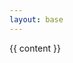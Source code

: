 ```yaml
---
layout: base
---
```


<script>

function redirect() {

// key-sort from https://stackoverflow.com/a/16648532/7770056
Array.prototype.sortOn = function(key){
	this.sort(function(a, b){
		if(a[key] < b[key]){
			return -1;
		} else if(a[key] > b[key]){
			return 1;
		}
		return 0;
	});
}

const tikkie_elements = document.getElementsByClassName("tikkie-link");
const tikkie_links = Array.from(
	tikkie_elements,
	(el) => {
		return {
			href: el.href,
			date: el.dataset.date,
			validUntil: el.dataset.validUntil
		}
	});
tikkie_links.sortOn('date')

function getCurrentYear() {
	return new Date().toLocaleString('nl-NL', { year:'numeric', timeZone: 'Europe/Amsterdam' })
}
function getCurrentMonth() {
	return new Date().toLocaleString('nl-NL', {month:'2-digit', timeZone: 'Europe/Amsterdam' })
}
function getCurrentDay() {
	return new Date().toLocaleString('nl-NL', {  day:'2-digit', timeZone: 'Europe/Amsterdam' })
}
function getCurrentHour() {
	return new Date().toLocaleString('nl-NL', { hour:'2-digit', timeZone: 'Europe/Amsterdam' })
}

function getCurrentDate() {
	return `${getCurrentYear()}-${getCurrentMonth()}-${getCurrentDay()}`
}

const currentDate = getCurrentDate()
const currentHour = getCurrentHour()

// HERE FOLLOWS THE LOGIC THAT REDIRECTS TO THE CORRECT TIKKIE LINK

// from 12:00 on the day of the event, send people to the Tikkie of that event,
// else previous one

// e.g. 1 jan - A
//      2 jan - B

// then on 2 jan 11:59 send to A
//  and on 2 jan 12:00 send to B

// corner case: first link is today or in the future
const first_tikkie = tikkie_links[0]
if (currentDate <= first_tikkie.date) {
	redirectTo(first_tikkie)
}

// else: now you can assume link 'i' is in the past
else {

	for (var i = 0; i < tikkie_links.length - 1; i++) {

		if (currentDate < tikkie_links[i + 1].date) {
			return redirectTo(tikkie_links[i])
		}

		else if (currentDate == tikkie_links[i + 1].date) {
			if (currentHour >= 12) {
				return redirectTo(tikkie_links[i + 1])
			}
			else {
				return redirectTo(tikkie_links[i])
			}
		}

	}

	// at this point, all Tikkies are in the past, so we redirect to the last one
	return redirectTo(tikkie_links[tikkie_links.length - 1])
}

function redirectTo(tikkie_link) {
	if (tikkie_link.validUntil === undefined || currentDate <= tikkie_link.validUntil) {
		return window.location = tikkie_link.href;
	}
	else {
		if (window.confirm(`The Tikkie for ${tikkie_link.date} is probably not valid anymore (valid until ${tikkie_link.validUntil})\n\nPlease ask someone at de Sering to fix this (mail: info@desering.org)\n\nClick 'OK' to try anyways at your own peril`)) {
			return window.location = tikkie_link.href;
		}
	}
}

}
document.addEventListener("DOMContentLoaded", redirect);
</script>

{{ content }}

